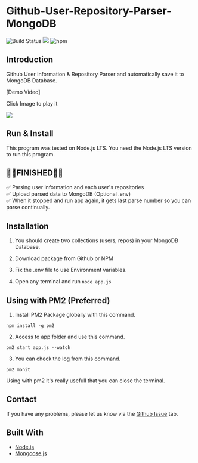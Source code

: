 # Github-User-Repository-Parser-MongoDB

![Build Status](https://travis-ci.org/writingdeveloper/Github-User-Repository-Parser.svg?branch=master) ![](https://img.shields.io/badge/Develoment-Close-red.svg) ![npm](https://img.shields.io/npm/dt/github-user-repository-parser)

## Introduction

Github User Information & Repository Parser and automatically save it to MongoDB Database.

[Demo Video]

Click Image to play it

[![](http://img.youtube.com/vi/L0hq0gtrvYo/0.jpg)](http://www.youtube.com/watch?v=L0hq0gtrvYo)

## Run & Install

This program was tested on Node.js LTS. You need the Node.js LTS version to run this program.

## 👨‍💻FINISHED👨‍💻

✅ Parsing user information and each user's repositories  
✅ Upload parsed data to MongoDB (Optional .env)  
✅ When it stopped and run app again, it gets last parse number so you can parse continually.

## Installation

1. You should create two collections (users, repos) in your MongoDB Database.

2. Download package from Github or NPM

3. Fix the .env file to use Environment variables.

4. Open any terminal and run ```node app.js```

## Using with PM2 (Preferred)  

1. Install PM2 Package globally with this command. 
```
npm install -g pm2
```

2. Access to app folder and use this command.
```
pm2 start app.js --watch
```

3. You can check the log from this command.
```
pm2 monit
```

Using with pm2 it's really usefull that you can close the terminal.

## Contact

If you have any problems, please let us know via the [Github Issue](https://github.com/writingdeveloper/Github-User-Repository-Parser-MongoDB/issues) tab.


## Built With
- [Node.js](https://nodejs.org)
- [Mongoose.js](https://mongoosejs.com)
